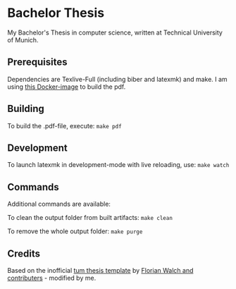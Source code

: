# Bachelor Thesis
My Bachelor's Thesis in computer science, written at Technical University of Munich.

## Prerequisites
Dependencies are Texlive-Full (including biber and latexmk) and make.
I am using [this Docker-image](https://github.com/michidk/texlive-docker) to build the pdf.

## Building
To build the .pdf-file, execute:
```make pdf```

## Development
To launch latexmk in development-mode with live reloading, use:
```make watch```

## Commands
Additional commands are available:

To clean the output folder from built artifacts:
```make clean```

To remove the whole output folder:
```make purge```



## Credits

Based on the inofficial [tum thesis template](https://github.com/fwalch/tum-thesis-latex) by [Florian Walch and contributers](https://github.com/fwalch/tum-thesis-latex/graphs/contributors) - modified by me.
